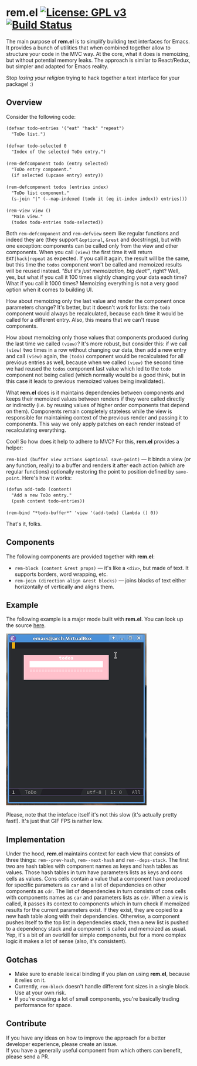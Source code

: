 # rem.el [![License: GPL v3](https://img.shields.io/badge/License-GPL%20v3-blue.svg)](https://www.gnu.org/licenses/gpl-3.0) [![Build Status](https://travis-ci.org/baygeldin/rem.el.svg?branch=master)](https://travis-ci.org/baygeldin/rem.el)

The main purpose of **rem.el** is to simplify building text interfaces for Emacs. It provides a bunch of utilities that when combined together allow to structure your code in the MVC way. At the core, what it does is memoizing, but without potential memory leaks. The approach is similar to React/Redux, but simpler and adapted for Emacs reality.

Stop *losing your religion* trying to hack together a text interface for your package! :)

## Overview

Consider the following code:

```elisp
(defvar todo-entries '("eat" "hack" "repeat")
  "ToDo list.")

(defvar todo-selected 0
  "Index of the selected ToDo entry.")

(rem-defcomponent todo (entry selected)
  "ToDo entry component."
  (if selected (upcase entry) entry))

(rem-defcomponent todos (entries index)
  "ToDo list component."
  (s-join "|" (--map-indexed (todo it (eq it-index index)) entries)))
  
(rem-view view ()
  "Main view."
  (todos todo-entries todo-selected))
```

Both `rem-defcomponent` and `rem-defview` seem like regular functions and indeed they are (they support `&optional`, `&rest` and docstrings), but with one exception: components can be called only from the view and other components. When you call `(view)` the first time it will return `EAT|hack|repeat` as expected. If you call it again, the result will be the same, but this time the `todos` component won't be called and memoized results will be reused instead. *"But it's just memoization, big deal!"*, right? Well, yes, but what if you call it 100 times slightly changing your data each time? What if you call it 1000 times? Memoizing everything is not a very good option when it comes to building UI.

How about memoizing only the last value and render the component once parameters change? It's better, but it doesn't work for lists: the `todo` component would always be recalculated, because each time it would be called for a different entry. Also, this means that we can't reuse components.

How about memoizing only those values that components produced during the last time we called `(view)`? It's more robust, but consider this: if we call `(view)` two times in a row without changing our data, then add a new entry and call `(view)` again, the `(todo)` component would be recalculated for all previous entries as well, because when we called `(view)` the second time we had reused the `todos` component last value which led to the `todo` component not being called (which normally would be a good think, but in this case it leads to previous memoized values being invalidated).

What **rem.el** does is it maintains dependencies between components and keeps their memoized values between renders if they were called directly or indirectly (i.e. by reusing values of higher order components that depend on them). Components remain completely stateless while the view is responsible for maintaining context of the previous render and passing it to components. This way we only apply patches on each render instead of recalculating everything.

Cool! So how does it help to adhere to MVC? For this, **rem.el** provides a helper:

`rem-bind (buffer view actions &optional save-point)` — it binds a view (or any function, really) to a buffer and renders it after each action (which are regular functions) optionally restoring the point to position defined by `save-point`. Here's how it works: 

```elisp
(defun add-todo (content)
  "Add a new ToDo entry."
  (push content todo-entries))

(rem-bind "*todo-buffer*" 'view '(add-todo) (lambda () 0))
```

That's it, folks.

## Components

The following components are provided together with **rem.el**:

* `rem-block (content &rest props)` — it's like a `<div>`, but made of text. It supports borders, word wrapping, etc.
* `rem-join (direction align &rest blocks)` — joins blocks of text either horizontally of vertically and aligns them.

## Example

The following example is a major mode built with **rem.el**. You can look up the source [here](rem-example.el).

![example](rem-example.gif)

Please, note that the inteface itself it's not this slow (it's actually pretty fast!). It's just that GIF FPS is rather low.

## Implementation

Under the hood, **rem.el** maintains context for each view that consists of three things: `rem--prev-hash`, `rem--next-hash` and `rem--deps-stack`. The first two are hash tables with component names as keys and hash tables as values. Those hash tables in turn have parameters lists as keys and cons cells as values. Cons cells contain a value that a component have produced for specific parameters as `car` and a list of dependencies on other components as `cdr`. The list of dependencies in turn consists of cons cells with components names as `car` and parameters lists as `cdr`. When a view is called, it passes its context to components which in turn check if memoized results for the current parameters exist. If they exist, they are copied to a new hash table along with their dependencies. Otherwise, a component pushes itself to the top list in dependencies stack, then a new list is pushed to a dependency stack and a component is called and memoized as usual. Yep, it's a bit of an overkill for simple components, but for a more complex logic it makes a lot of sense (also, it's consistent).

## Gotchas

* Make sure to enable lexical binding if you plan on using **rem.el**, because it relies on it.
* Currently, `rem-block` doesn't handle different font sizes in a single block. Use at your own risk.
* If you're creating a lot of small components, you're basically trading performance for space.

## Contribute

If you have any ideas on how to improve the approach for a better developer experience, please create an issue.  
If you have a generally useful component from which others can benefit, please send a PR.
